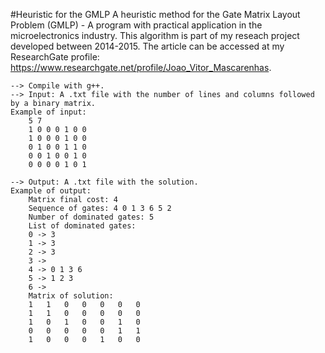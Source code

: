 #Heuristic for the GMLP
A heuristic method for the Gate Matrix Layout Problem (GMLP) - A program with practical application in the microelectronics industry.
This algorithm is part of my reseach project developed between 2014-2015. The article can be accessed at my ResearchGate profile: https://www.researchgate.net/profile/Joao_Vitor_Mascarenhas. 

    --> Compile with g++.
    --> Input: A .txt file with the number of lines and columns followed by a binary matrix. 
    Example of input:
        5 7
        1 0 0 0 1 0 0 
        1 0 0 0 1 0 0 
        0 1 0 0 1 1 0 
        0 0 1 0 0 1 0 
        0 0 0 0 1 0 1 

    --> Output: A .txt file with the solution.
    Example of output:
        Matrix final cost: 4
        Sequence of gates: 4 0 1 3 6 5 2 
        Number of dominated gates: 5
        List of dominated gates:
        0 -> 3 
        1 -> 3 
        2 -> 3 
        3 -> 
        4 -> 0 1 3 6 
        5 -> 1 2 3 
        6 -> 
        Matrix of solution:
        1	1	0	0	0	0	0	
        1	1	0	0	0	0	0	
        1	0	1	0	0	1	0	
        0	0	0	0	0	1	1	
        1	0	0	0	1	0	0	
    


